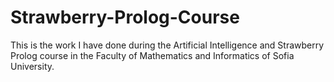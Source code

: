 # Strawberry-Prolog-Course
This is the work I have done during the Artificial Intelligence and Strawberry Prolog course in the Faculty of Mathematics and Informatics of Sofia University.
